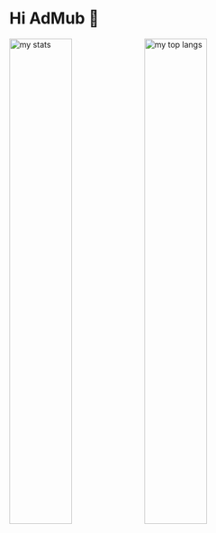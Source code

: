 # Hi AdMub 👋

<img alt="my stats" align="left" width="47%" src="https://github-readme-stats.vercel.app/api?username=AdMub"/>
<img alt="my top langs" align="left" width="47%" src="https://github-readme-stats.vercel.app/api/top-langs/?username=AdMub&layout=compact"/>
